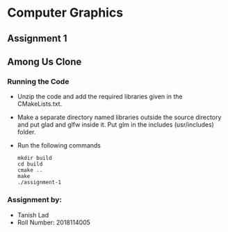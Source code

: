# Computer Graphics
## Assignment 1
## Among Us Clone

### Running the Code

- Unzip the code and add the required libraries given in the CMakeLists.txt.

- Make a separate directory named libraries outside the source directory and put glad and glfw inside it. Put glm in the includes (usr/includes) folder.

- Run the following commands
  	```
	mkdir build
	cd build
	cmake ..
    make
    ./assignment-1
	```

### Assignment by:
- Tanish Lad
- Roll Number: 2018114005
